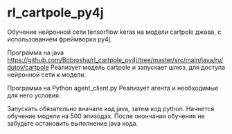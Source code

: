 # rl_cartpole_py4j

Обучение нейронной сети tensorflow keras на модели cartpole джава, с использованием фреймворка py4j.

Программа на java https://github.com/Bobrosha/rl_cartpole_py4j/tree/master/src/main/java/ru/dutov/cartpole
Реализует модель cartpole и запускает шлюз, для доступа нейронной сети к модели.

Программа на Python agent_client.py
Реализует агента и необходимые для него условия.

Запускать обязательно вначале код java, затем код python. Начнется обучение модели на 500 эпизодах.
После окончания обучения не забудьте остановить выполнение java кода.
